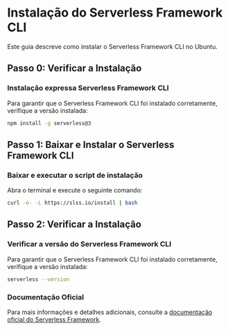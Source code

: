 # Instalação do Serverless Framework CLI

Este guia descreve como instalar o Serverless Framework CLI no Ubuntu.

## Passo 0: Verificar a Instalação

### Instalação expressa Serverless Framework CLI
Para garantir que o Serverless Framework CLI foi instalado corretamente, verifique a versão instalada:
```bash
npm install -g serverless@3
```


## Passo 1: Baixar e Instalar o Serverless Framework CLI

### Baixar e executar o script de instalação
Abra o terminal e execute o seguinte comando:
```bash
curl -o- -L https://slss.io/install | bash
```

## Passo 2: Verificar a Instalação

### Verificar a versão do Serverless Framework CLI
Para garantir que o Serverless Framework CLI foi instalado corretamente, verifique a versão instalada:
```bash
serverless --version
```

### Documentação Oficial

Para mais informações e detalhes adicionais, consulte a [documentação oficial do Serverless Framework](https://www.serverless.com/framework/docs/getting-started).

